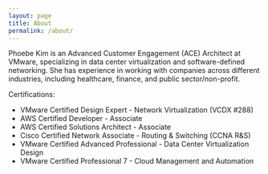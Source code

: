 ```yaml
---
layout: page
title: About
permalink: /about/
---
```


Phoebe Kim is an Advanced Customer Engagement (ACE) Architect at VMware, specializing in data center virtualization and software-defined networking. She has experience in working with companies across different industries, including healthcare, finance, and public sector/non-profit. 


Certifications:
* VMware Certified Design Expert - Network Virtualization (VCDX #288)
* AWS Certified Developer - Associate
* AWS Certified Solutions Architect - Associate
* Cisco Certified Network Associate - Routing & Switching (CCNA R&S)
* VMware Certified Advanced Professional - Data Center Virtualization Design
* VMware Certified Professional 7 - Cloud Management and Automation 

